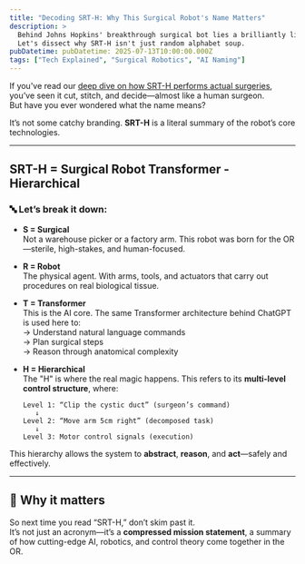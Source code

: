 ```yaml
---
title: "Decoding SRT-H: Why This Surgical Robot's Name Matters"
description: >
  Behind Johns Hopkins' breakthrough surgical bot lies a brilliantly literal naming convention.
  Let's dissect why SRT-H isn't just random alphabet soup.
pubDatetime: pubDatetime: 2025-07-13T10:00:00.000Z
tags: ["Tech Explained", "Surgical Robotics", "AI Naming"]
---
```


If you've read our [deep dive on how SRT-H performs actual surgeries](link-to-your-main-post-here), you’ve seen it cut, stitch, and decide—almost like a human surgeon.  
But have you ever wondered what the name means?

It’s not some catchy branding. **SRT-H** is a literal summary of the robot’s core technologies.

---

## SRT-H = Surgical Robot Transformer - Hierarchical

### 🔤 Let’s break it down:

- **S = Surgical**  
  Not a warehouse picker or a factory arm. This robot was born for the OR—sterile, high-stakes, and human-focused.

- **R = Robot**  
  The physical agent. With arms, tools, and actuators that carry out procedures on real biological tissue.

- **T = Transformer**  
  This is the AI core. The same Transformer architecture behind ChatGPT is used here to:  
  → Understand natural language commands  
  → Plan surgical steps  
  → Reason through anatomical complexity  

- **H = Hierarchical**  
  The "H" is where the real magic happens. This refers to its **multi-level control structure**, where:
  ```plaintext
  Level 1: “Clip the cystic duct” (surgeon’s command)  
     ↓  
  Level 2: “Move arm 5cm right” (decomposed task)  
     ↓  
  Level 3: Motor control signals (execution)
  ```

This hierarchy allows the system to **abstract**, **reason**, and **act**—safely and effectively.

---

## 📌 Why it matters

So next time you read “SRT-H,” don’t skim past it.  
It’s not just an acronym—it’s a **compressed mission statement**, a summary of how cutting-edge AI, robotics, and control theory come together in the OR.
